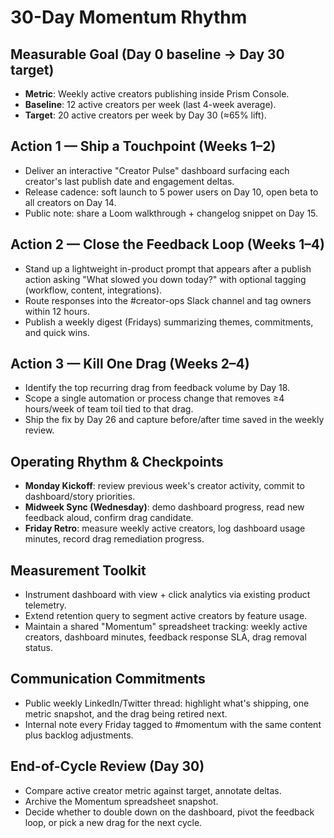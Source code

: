 # 30-Day Momentum Rhythm

## Measurable Goal (Day 0 baseline -> Day 30 target)
- **Metric**: Weekly active creators publishing inside Prism Console.
- **Baseline**: 12 active creators per week (last 4-week average).
- **Target**: 20 active creators per week by Day 30 (≈65% lift).

## Action 1 — Ship a Touchpoint (Weeks 1–2)
- Deliver an interactive "Creator Pulse" dashboard surfacing each creator's last publish date and engagement deltas.
- Release cadence: soft launch to 5 power users on Day 10, open beta to all creators on Day 14.
- Public note: share a Loom walkthrough + changelog snippet on Day 15.

## Action 2 — Close the Feedback Loop (Weeks 1–4)
- Stand up a lightweight in-product prompt that appears after a publish action asking "What slowed you down today?" with optional tagging (workflow, content, integrations).
- Route responses into the #creator-ops Slack channel and tag owners within 12 hours.
- Publish a weekly digest (Fridays) summarizing themes, commitments, and quick wins.

## Action 3 — Kill One Drag (Weeks 2–4)
- Identify the top recurring drag from feedback volume by Day 18.
- Scope a single automation or process change that removes ≥4 hours/week of team toil tied to that drag.
- Ship the fix by Day 26 and capture before/after time saved in the weekly review.

## Operating Rhythm & Checkpoints
- **Monday Kickoff**: review previous week's creator activity, commit to dashboard/story priorities.
- **Midweek Sync (Wednesday)**: demo dashboard progress, read new feedback aloud, confirm drag candidate.
- **Friday Retro**: measure weekly active creators, log dashboard usage minutes, record drag remediation progress.

## Measurement Toolkit
- Instrument dashboard with view + click analytics via existing product telemetry.
- Extend retention query to segment active creators by feature usage.
- Maintain a shared "Momentum" spreadsheet tracking: weekly active creators, dashboard minutes, feedback response SLA, drag removal status.

## Communication Commitments
- Public weekly LinkedIn/Twitter thread: highlight what's shipping, one metric snapshot, and the drag being retired next.
- Internal note every Friday tagged to #momentum with the same content plus backlog adjustments.

## End-of-Cycle Review (Day 30)
- Compare active creator metric against target, annotate deltas.
- Archive the Momentum spreadsheet snapshot.
- Decide whether to double down on the dashboard, pivot the feedback loop, or pick a new drag for the next cycle.
